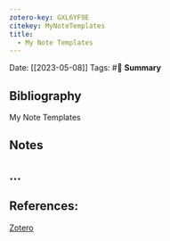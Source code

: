 ```yaml
---
zotero-key: GXL6YF9E
citekey: MyNoteTemplates
title:
  - My Note Templates
---
```

Date: [[2023-05-08]]
Tags: #📙 
**Summary**

## Bibliography
My Note Templates 
## Notes

## ...

## References:
[Zotero](zotero://select/library/items/GXL6YF9E) 